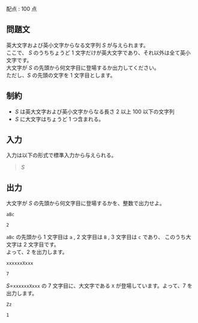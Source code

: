 配点 : $100$ 点

## 問題文

英大文字および英小文字からなる文字列 $S$ が与えられます。<br>
ここで、 $S$ のうちちょうど $1$ 文字だけが英大文字であり、それ以外は全て英小文字です。<br>
大文字が $S$ の先頭から何文字目に登場するか出力してください。<br>
ただし、$S$ の先頭の文字を $1$ 文字目とします。

## 制約

- $S$ は英大文字および英小文字からなる長さ $2$ 以上 $100$ 以下の文字列
- $S$ に大文字はちょうど $1$ つ含まれる。

## 入力

入力は以下の形式で標準入力から与えられる。

> $S$

## 出力

大文字が $S$ の先頭から何文字目に登場するかを、整数で出力せよ。

```input1
aBc
```

```output1
2
```

`aBc` の先頭から $1$ 文字目は `a` , $2$ 文字目は `B` , $3$ 文字目は `c` であり、
このうち大文字は $2$ 文字目です。<br>
よって、$2$ を出力します。

```input2
xxxxxxXxxx
```

```output2
7
```

$S=$`xxxxxxXxxx` の $7$ 文字目に、大文字である `X` が登場しています。よって、$7$ を出力します。

```input3
Zz
```

```output3
1
```